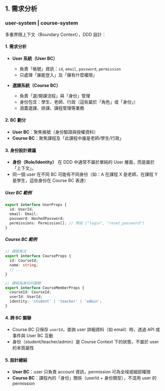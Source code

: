## 1. **需求分析**

### user-system | course-system

多重界限上下文（Boundary Context），DDD 設計：

#### 1. 需求分析

- **User 系統（User BC）**
  - 負責「帳號」資訊：`id`, `email`, `password`, `permission`
  - 只處理「誰能登入」及「擁有什麼權限」

- **選課系統（Course BC）**
  - 負責「選/開課流程」與「身份」管理
  - 身份包含：學生、老師、行政（這些屬於「角色」或「身份」）
  - 涵蓋選課、排課、課程管理等業務

#### 2. BC 劃分

- **User BC**：聚焦帳號（身份驗證與授權資料）
- **Course BC**：聚焦課程及「此課程中誰是老師/學生/行政」

#### 3. 身份設計建議

- **身份（Role/Identity）** 在 DDD 中通常不屬於單純的 User 層面，而是屬於「上下文」。
- 同一個 user 在不同 BC 可能有不同身份（如：A 在課程 X 是老師，在課程 Y 是學生，這些身份在 Course BC 表達）

##### User BC 範例

```typescript
export interface UserProps {
  id: UserId;
  email: Email;
  password: HashedPassword;
  permissions: Permission[]; // 例如 ["login", "reset_password"]
}
```

##### Course BC 範例

```typescript
// 課程聚合
export interface CourseProps {
  id: CourseId;
  name: string;
  // ...
}

// 課程與身份的關聯
export interface CourseMemberProps {
  courseId: CourseId;
  userId: UserId;
  identity: 'student' | 'teacher' | 'admin';
}
```

#### 4. 跨 BC 關聯

- Course BC 只保存 `userId`，查詢 user 詳細資料（如 email）時，透過 API 或事件與 User BC 互動
- 身份（student/teacher/admin）是 Course Context 下的狀態，不屬於 user 的本質屬性

#### 5. 設計總結

- **User BC**：user 只負責 account 資訊，permission 可為全域或細部權限
- **Course BC**：課程內的「身份」關係（userId + 身份類型），不混用 user 的 permission

